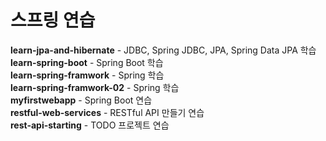 # 스프링 연습

**learn-jpa-and-hibernate** - JDBC, Spring JDBC, JPA, Spring Data JPA 학습
<br>
**learn-spring-boot** - Spring Boot 학습
<br>
**learn-spring-framwork** - Spring 학습
<br>
**learn-spring-framwork-02** - Spring 학습
<br>
**myfirstwebapp** - Spring Boot 연습
<br>
**restful-web-services** - RESTful API 만들기 연습
<br>
**rest-api-starting** - TODO 프로젝트 연습

